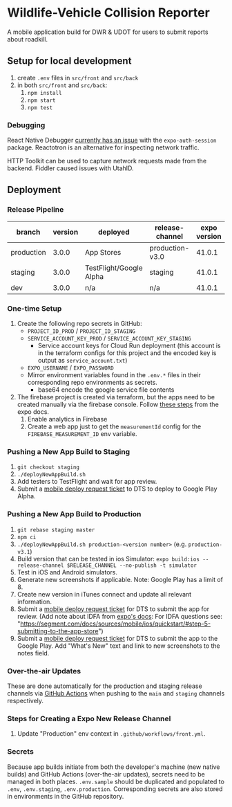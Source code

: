 # Wildlife-Vehicle Collision Reporter

A mobile application build for DWR & UDOT for users to submit reports about roadkill.

## Setup for local development

1. create `.env` files in `src/front` and `src/back`
1. in both `src/front` and `src/back`:
   1. `npm install`
   1. `npm start`
   1. `npm test`

### Debugging

React Native Debugger [currently has an issue](https://github.com/expo/expo/pull/10298) with the `expo-auth-session` package. Reactotron is an alternative for inspecting network traffic.

HTTP Toolkit can be used to capture network requests made from the backend. Fiddler caused issues with UtahID.

## Deployment

### Release Pipeline

| branch     | version | deployed                | release-channel | expo version |
| ---------- | ------- | ----------------------- | --------------- | ------------ |
| production | 3.0.0   | App Stores              | production-v3.0 | 41.0.1       |
| staging    | 3.0.0   | TestFlight/Google Alpha | staging         | 41.0.1       |
| dev        | 3.0.0   | n/a                     | n/a             | 41.0.1       |

### One-time Setup

1. Create the following repo secrets in GitHub:
   - `PROJECT_ID_PROD` / `PROJECT_ID_STAGING`
   - `SERVICE_ACCOUNT_KEY_PROD` / `SERVICE_ACCOUNT_KEY_STAGING`
     - Service account keys for Cloud Run deployment (this account is in the terraform configs for this project and the encoded key is output as `service_account.txt`)
   - `EXPO_USERNAME` / `EXPO_PASSWORD`
   - Mirror environment variables found in the `.env.*` files in their corresponding repo environments as secrets.
     - base64 encode the google service file contents
1. The firebase project is created via terraform, but the apps need to be created manually via the firebase console. Follow [these steps](https://docs.expo.io/guides/setup-native-firebase/#android) from the expo docs.
   1. Enable analytics in Firebase
   1. Create a web app just to get the `measurementId` config for the `FIREBASE_MEASUREMENT_ID` env variable.

### Pushing a New App Build to Staging

1. `git checkout staging`
1. `./deployNewAppBuild.sh`
1. Add testers to TestFlight and wait for app review.
1. Submit a [mobile deploy request ticket](https://utah.service-now.com/nav_to.do?uri=%2Fcom.glideapp.servicecatalog_cat_item_view.do%3Fv%3D1%26sysparm_id%3D360c377f13bcb640d6017e276144b056%26sysparm_link_parent%3D0b596c5c1321a240abab7e776144b056%26sysparm_catalog%3De0d08b13c3330100c8b837659bba8fb4%26sysparm_catalog_view%3Dcatalog_default) to DTS to deploy to Google Play Alpha.

### Pushing a New App Build to Production

1. `git rebase staging master`
1. `npm ci`
1. `./deployNewAppBuild.sh production-<version number>` (e.g. `production-v3.1`)
1. Build version that can be tested in ios Simulator: `expo build:ios --release-channel $RELEASE_CHANNEL --no-publish -t simulator`
1. Test in iOS and Android simulators.
1. Generate new screenshots if applicable. Note: Google Play has a limit of 8.
1. Create new version in iTunes connect and update all relevant information.
1. Submit a [mobile deploy request ticket](https://utah.service-now.com/nav_to.do?uri=%2Fcom.glideapp.servicecatalog_cat_item_view.do%3Fv%3D1%26sysparm_id%3D360c377f13bcb640d6017e276144b056%26sysparm_link_parent%3D0b596c5c1321a240abab7e776144b056%26sysparm_catalog%3De0d08b13c3330100c8b837659bba8fb4%26sysparm_catalog_view%3Dcatalog_default) for DTS to submit the app for review. (Add note about IDFA from [expo's docs](https://docs.expo.io/versions/latest/distribution/app-stores/#ios-specific-guidelines): For IDFA questions see: "https://segment.com/docs/sources/mobile/ios/quickstart/#step-5-submitting-to-the-app-store")
1. Submit a [mobile deploy request ticket](https://utah.service-now.com/nav_to.do?uri=%2Fcom.glideapp.servicecatalog_cat_item_view.do%3Fv%3D1%26sysparm_id%3D360c377f13bcb640d6017e276144b056%26sysparm_link_parent%3D0b596c5c1321a240abab7e776144b056%26sysparm_catalog%3De0d08b13c3330100c8b837659bba8fb4%26sysparm_catalog_view%3Dcatalog_default) for DTS to submit the app to the Google Play. Add "What's New" text and link to new screenshots to the notes field.

### Over-the-air Updates

These are done automatically for the production and staging release channels via [GitHub Actions](.github/workflows/front.yml) when pushing to the `main` and `staging` channels respectively.

### Steps for Creating a Expo New Release Channel

1. Update "Production" env context in `.github/workflows/front.yml`.

### Secrets

Because app builds initiate from both the developer's machine (new native builds) and GitHub Actions (over-the-air updates), secrets need to be managed in both places. `.env.sample` should be duplicated and populated to `.env`, `.env.staging`, `.env.production`. Corresponding secrets are also stored in environments in the GitHub repository.
